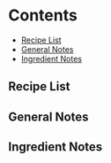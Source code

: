 # Contents

- [Recipe List](#recipe-list)
- [General Notes](#general-notes)
- [Ingredient Notes](#ingredient-notes)


## Recipe List
### 

## General Notes

## Ingredient Notes

